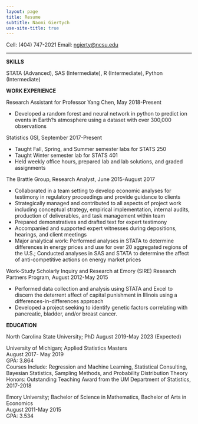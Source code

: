```yaml
---
layout: page
title: Resume
subtitle: Naomi Giertych
use-site-title: true
---
```


Cell: (404) 747-2021	Email: ngierty@ncsu.edu

------
**SKILLS**

STATA (Advanced), SAS (Intermediate), R (Intermediate), Python (Intermediate)


**WORK EXPERIENCE**

Research Assistant for Professor Yang Chen, May 2018-Present  
* Developed a random forest and neural network in python to predict ion events in Earth?s atmosphere using a dataset with over 300,000 observations

Statistics GSI, September 2017-Present  
* Taught Fall, Spring, and Summer semester labs for STATS 250  
* Taught Winter semester lab for STATS 401  
* Held weekly office hours, prepared lab and lab solutions, and graded assignments

The Brattle Group, Research Analyst, June 2015-August 2017  
* Collaborated in a team setting to develop economic analyses for testimony in regulatory proceedings and provide guidance to clients  
* Strategically managed and contributed to all aspects of project work including conceptual strategy, empirical implementation, internal audits, production of deliverables, and task management within team
* Prepared demonstratives and drafted text for expert testimony  
* Accompanied and supported expert witnesses during depositions, hearings, and client meetings  
* Major analytical work: Performed analyses in STATA to determine differences in energy prices and use for over 20 aggregated regions of the U.S.; Conducted analyses in SAS and STATA to determine the affect of anti-competitive actions on energy market prices

Work-Study Scholarly Inquiry and Research at Emory (SIRE) Research Partners Program, August 2012-May 2015  
* Performed data collection and analysis using STATA and Excel to discern the deterrent affect of capital punishment in Illinois using a differences-in-differences approach  
* Developed a project seeking to identify genetic factors correlating with pancreatic, bladder, and/or breast cancer.

**EDUCATION**

North Carolina State University; PhD
August 2019-May 2023 (Expected)

University of Michigan; Applied Statistics Masters  
August 2017- May 2019  
GPA: 3.864  
Courses Include: Regression and Machine Learning, Statistical Consulting, Bayesian Statistics, Sampling Methods, and Probability Distribution Theory  
Honors: Outstanding Teaching Award from the UM Department of Statistics, 2017-2018

Emory University; Bachelor of Science in Mathematics, Bachelor of Arts in Economics  
August 2011-May 2015  
GPA: 3.534
